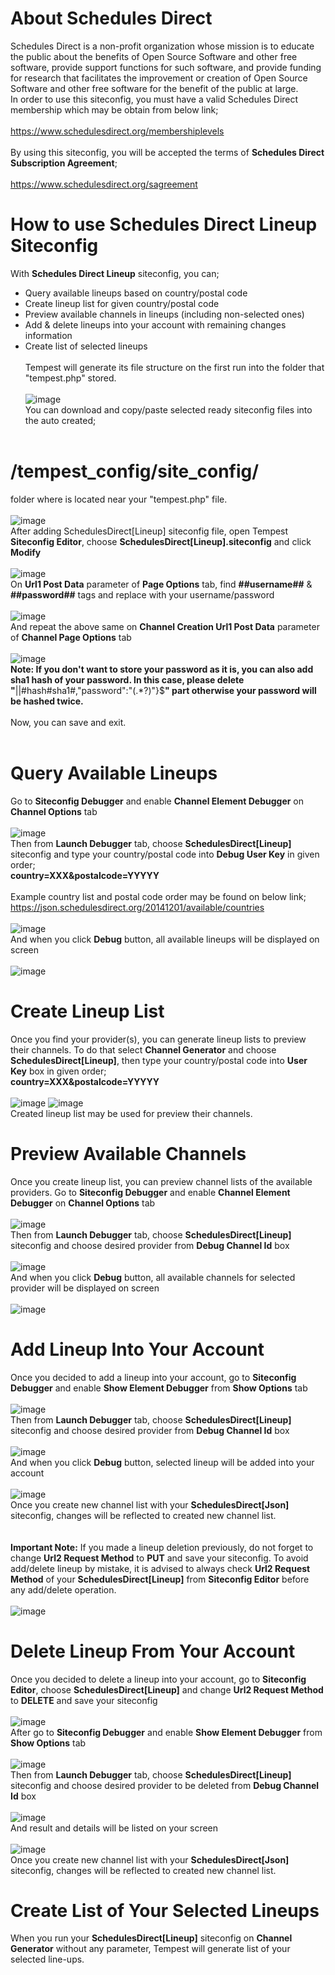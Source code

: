 # About Schedules Direct
Schedules Direct is a non-profit organization whose mission is to educate the public about the benefits of Open Source Software and other free software, provide support functions for such software, and provide funding for research that facilitates the improvement or creation of Open Source Software and other free software for the benefit of the public at large.
<br>
In order to use this siteconfig, you must have a valid Schedules Direct membership which may be obtain from below link;<br><br>
https://www.schedulesdirect.org/membershiplevels
<br><br>By using this siteconfig, you will be accepted the terms of **Schedules Direct Subscription Agreement**;<br><br>
https://www.schedulesdirect.org/sagreement
# How to use Schedules Direct Lineup Siteconfig
With **Schedules Direct Lineup** siteconfig, you can; 
* Query available lineups based on country/postal code
* Create lineup list for given country/postal code
* Preview available channels in lineups (including non-selected ones)
* Add & delete lineups into your account with remaining changes information
* Create list of selected lineups
<br><br>Tempest will generate its file structure on the first run into the folder that "tempest.php" stored.<br><br>
![image](https://user-images.githubusercontent.com/97025515/153332196-b5716eb0-3f4a-4d16-b43e-9143e3ed7c4b.png)
<br>You can download and copy/paste selected ready siteconfig files into the auto created;<br><br>
# **/tempest_config/site_config/**<br>
folder where is located near your "tempest.php" file.<br><br>
![image](https://user-images.githubusercontent.com/97025515/153332672-91f20125-8196-48c8-8486-af0ed76c4145.png)
<br>After adding SchedulesDirect[Lineup] siteconfig file, open Tempest **Siteconfig Editor**, choose **SchedulesDirect[Lineup].siteconfig** and click **Modify**<br><br>
![image](https://user-images.githubusercontent.com/97025515/156492349-178e1a04-1fc0-42ee-8612-84a8b5bfddba.png)
<br>On **Url1 Post Data** parameter of **Page Options** tab, find **##username##** & **##password##** tags and replace with your username/password<br><br>
![image](https://user-images.githubusercontent.com/97025515/156166740-8e0a242b-ac8c-4d47-821e-f5ab9a6b753d.png)
<br>And repeat the above same on **Channel Creation Url1 Post Data** parameter of **Channel Page Options** tab<br><br>
![image](https://user-images.githubusercontent.com/97025515/156168486-7b028d67-9cc2-4e96-b4e2-ea582022f508.png)
<br>**Note: If you don't want to store your password as it is, you can also add sha1 hash of your password. In this case, please delete "**||#hash#sha1#,"password":"(.\*?)"\}$**" part otherwise your password will be hashed twice.**<br><br>
Now, you can save and exit.<br><br>
# Query Available Lineups
Go to **Siteconfig Debugger** and enable **Channel Element Debugger** on **Channel Options** tab<br><br>
![image](https://user-images.githubusercontent.com/97025515/156173750-2a052a93-4d96-46a0-857a-573bba5eb90d.png)
<br>Then from **Launch Debugger** tab, choose **SchedulesDirect[Lineup]** siteconfig and type your country/postal code into **Debug User Key** in given order;<br>
**country=XXX&postalcode=YYYYY**<br><br>
Example country list and postal code order may be found on below link;<br>
https://json.schedulesdirect.org/20141201/available/countries<br><br>
![image](https://user-images.githubusercontent.com/97025515/156175267-6ed53f0c-4982-4cce-84ac-ab62b08af05c.png)
<br>And when you click **Debug** button, all available lineups will be displayed on screen<br><br>
![image](https://user-images.githubusercontent.com/97025515/156175772-1bc295aa-62c3-43c9-a7b6-4f818752b968.png)
# Create Lineup List
Once you find your provider(s), you can generate lineup lists to preview their channels. To do that select **Channel Generator** and choose **SchedulesDirect[Lineup]**, then type your country/postal code into **User Key** box in given order;<br>
**country=XXX&postalcode=YYYYY**<br><br>
![image](https://user-images.githubusercontent.com/97025515/156177843-8460ff6f-6abc-493a-aee0-b06780afcc8a.png)
![image](https://user-images.githubusercontent.com/97025515/156177916-0fc65581-5e68-4543-b5ec-d857000eb4b2.png)
<br>Created lineup list may be used for preview their channels.
# Preview Available Channels
Once you create lineup list, you can preview channel lists of the available providers. Go to **Siteconfig Debugger** and enable **Channel Element Debugger** on **Channel Options** tab<br><br>
![image](https://user-images.githubusercontent.com/97025515/156173750-2a052a93-4d96-46a0-857a-573bba5eb90d.png)
<br>Then from **Launch Debugger** tab, choose **SchedulesDirect[Lineup]** siteconfig and choose desired provider from **Debug Channel Id** box<br><br>
![image](https://user-images.githubusercontent.com/97025515/156178551-1a6db132-c3dd-4e3d-b05f-9039076ec290.png)
<br>And when you click **Debug** button, all available channels for selected provider will be displayed on screen<br><br>
![image](https://user-images.githubusercontent.com/97025515/156178780-d4042566-9a1f-4d88-a77f-cd838f223d3e.png)
# Add Lineup Into Your Account
Once you decided to add a lineup into your account, go to **Siteconfig Debugger** and enable **Show Element Debugger** from **Show Options** tab<br><br>
![image](https://user-images.githubusercontent.com/97025515/156179314-400ab639-ebae-48b8-80bb-36cb447e91c0.png)
<br>Then from **Launch Debugger** tab, choose **SchedulesDirect[Lineup]** siteconfig and choose desired provider from **Debug Channel Id** box<br><br>
![image](https://user-images.githubusercontent.com/97025515/156178551-1a6db132-c3dd-4e3d-b05f-9039076ec290.png)
<br>And when you click **Debug** button, selected lineup will be added into your account<br><br>
![image](https://user-images.githubusercontent.com/97025515/156182380-2f34be6d-323f-452c-933c-c912c8b66a47.png)
<br>Once you create new channel list with your **SchedulesDirect[Json]** siteconfig, changes will be reflected to created new channel list.<br>
<br><br>**Important Note:** If you made a lineup deletion previously, do not forget to change **Url2 Request Method** to **PUT** and save your siteconfig. To avoid add/delete lineup by mistake, it is advised to always check **Url2 Request Method** of your **SchedulesDirect[Lineup]** from **Siteconfig Editor** before any add/delete operation.<br><br>
![image](https://user-images.githubusercontent.com/97025515/156183096-15d21c55-760e-4664-a0c3-bb4075a5a1ea.png)
# Delete Lineup From Your Account
Once you decided to delete a lineup into your account, go to **Siteconfig Editor**, choose **SchedulesDirect[Lineup]** and change **Url2 Request Method** to **DELETE** and save your siteconfig<br><br>
![image](https://user-images.githubusercontent.com/97025515/156180729-2ed3769a-d146-4216-a145-d290497bb688.png)
<br>After go to **Siteconfig Debugger** and enable **Show Element Debugger** from **Show Options** tab<br><br>
![image](https://user-images.githubusercontent.com/97025515/156179314-400ab639-ebae-48b8-80bb-36cb447e91c0.png)
<br>Then from **Launch Debugger** tab, choose **SchedulesDirect[Lineup]** siteconfig and choose desired provider to be deleted from **Debug Channel Id** box<br><br>
![image](https://user-images.githubusercontent.com/97025515/156181688-fa22b78c-0735-4f86-b4a7-cf35a17f3149.png)
<br>And result and details will be listed on your screen<br><br>
![image](https://user-images.githubusercontent.com/97025515/156181862-7e568ea8-eab2-47cc-891a-742e81a64ee5.png)
<br>Once you create new channel list with your **SchedulesDirect[Json]** siteconfig, changes will be reflected to created new channel list.<br>
# Create List of Your Selected Lineups
When you run your **SchedulesDirect[Lineup]** siteconfig on **Channel Generator** without any parameter, Tempest will generate list of your selected line-ups.
